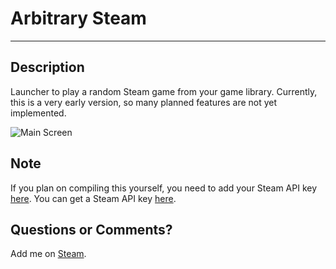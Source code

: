 # Arbitrary Steam #

----------

## Description ##

Launcher to play a random Steam game from your game library.  Currently, this is a very early version, so many planned features are not yet implemented.




![Main Screen](https://dl.dropboxusercontent.com/u/179411330/dontmove/programLinks/C%23/ArbitrarySteam/AS_Gif.gif)


## Note ##
If you plan on compiling this yourself, you need to add your Steam API key [here](https://github.com/Chasesc/ArbitrarySteam/blob/master/ArbitrarySteam/SteamAPI.cs#L12).  You can get a Steam API key [here](http://steamcommunity.com/dev/apikey).

## Questions or Comments? ##

Add me on [Steam](https://steamcommunity.com/id/zomnoy/).